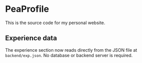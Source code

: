 # PeaProfile
This is the source code for my personal website.

## Experience data

The experience section now reads directly from the JSON file at
`backend/exp.json`. No database or backend server is required.
